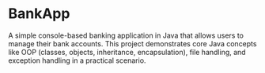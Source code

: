 # BankApp
A simple console-based banking application in Java that allows users to manage their bank accounts. This project demonstrates core Java concepts like OOP (classes, objects, inheritance, encapsulation), file handling, and exception handling in a practical scenario.

